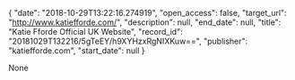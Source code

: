 {
  "date": "2018-10-29T13:22:16.274919", 
  "open_access": false, 
  "target_url": "http://www.katiefforde.com/", 
  "description": null, 
  "end_date": null, 
  "title": "Katie Fforde Official UK Website", 
  "record_id": "20181029T132216/5gTeEY/h9XYHzxRgNIXKuw==", 
  "publisher": "katiefforde.com", 
  "start_date": null
}

None